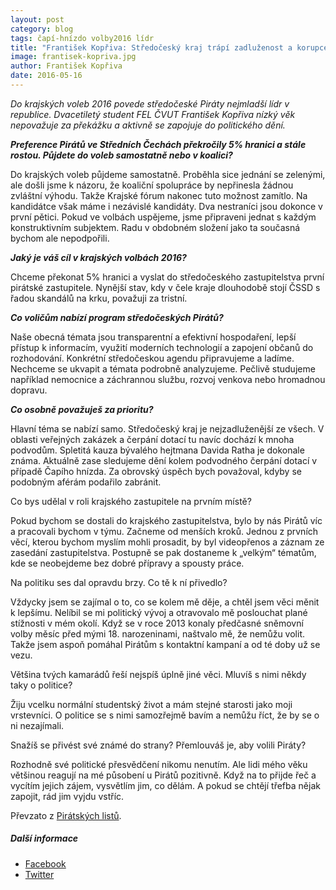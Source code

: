 ```yaml
---
layout: post
category: blog
tags: čapí-hnízdo volby2016 lídr
title: "František Kopřiva: Středočeský kraj trápí zadluženost a korupce"
image: frantisek-kopriva.jpg
author: František Kopřiva
date: 2016-05-16
---
```


*Do krajských voleb 2016 povede středočeské Piráty nejmladší lídr v republice. Dvacetiletý student FEL ČVUT František Kopřiva nízký věk nepovažuje za překážku a aktivně se zapojuje do politického dění.*

**_Preference Pirátů ve Středních Čechách překročily 5% hranici a stále rostou. Půjdete do voleb samostatně nebo v koalici?_**

Do krajských voleb půjdeme samostatně. Proběhla sice jednání se zelenými, ale došli jsme k názoru, že koaliční spolupráce by nepřinesla žádnou zvláštní výhodu. Takže Krajské fórum nakonec tuto možnost zamítlo. Na kandidátce však máme i nezávislé kandidáty. Dva nestraníci jsou dokonce v první pětici. Pokud ve volbách uspějeme, jsme připraveni jednat s každým konstruktivním subjektem. Radu v obdobném složení jako ta současná bychom ale nepodpořili.

**_Jaký je váš cíl v krajských volbách 2016?_**

Chceme překonat 5% hranici a vyslat do středočeského zastupitelstva první pirátské zastupitele. Nynější stav, kdy v čele kraje dlouhodobě stojí ČSSD s řadou skandálů na krku, považuji za tristní.

**_Co voličům nabízí program středočeských Pirátů?_**

Naše obecná témata jsou transparentní a efektivní hospodaření, lepší přístup k informacím, využití moderních technologií a zapojení občanů do rozhodování. Konkrétní středočeskou agendu připravujeme a ladíme. Nechceme se ukvapit a témata podrobně analyzujeme. Pečlivě studujeme například nemocnice a záchrannou službu, rozvoj venkova nebo hromadnou dopravu.

**_Co osobně považuješ za prioritu?_**

Hlavní téma se nabízí samo. Středočeský kraj je nejzadluženější ze všech. V oblasti veřejných zakázek a čerpání dotací tu navíc dochází k mnoha podvodům. Spletitá kauza bývalého hejtmana Davida Ratha je dokonale známa. Aktuálně zase sledujeme dění kolem podvodného čerpání dotací v případě Čapího hnízda. Za obrovský úspěch bych považoval, kdyby se podobným aférám podařilo zabránit.

Co bys udělal v roli krajského zastupitele na prvním místě?

Pokud bychom se dostali do krajského zastupitelstva, bylo by nás Pirátů víc a pracovali bychom v týmu. Začneme od menších kroků. Jednou z prvních věcí, kterou bychom myslím mohli prosadit, by byl videopřenos a záznam ze zasedání zastupitelstva. Postupně se pak dostaneme k „velkým“ tématům, kde se neobejdeme bez dobré přípravy a spousty práce.

Na politiku ses dal opravdu brzy. Co tě k ní přivedlo?

Vždycky jsem se zajímal o to, co se kolem mě děje, a chtěl jsem věci měnit k lepšímu. Nelíbil se mi politický vývoj a otravovalo mě poslouchat plané stížnosti v mém okolí. Když se v roce 2013 konaly předčasné sněmovní volby měsíc před mými 18. narozeninami, naštvalo mě, že nemůžu volit. Takže jsem aspoň pomáhal Pirátům s kontaktní kampaní a od té doby už se vezu.

Většina tvých kamarádů řeší nejspíš úplně jiné věci. Mluvíš s nimi někdy taky o politice?

Žiju vcelku normální studentský život a mám stejné starosti jako moji vrstevníci. O politice se s nimi samozřejmě bavím a nemůžu říct, že by se o ni nezajímali.

Snažíš se přivést své známé do strany? Přemlouváš je, aby volili Piráty?

Rozhodně své politické přesvědčení nikomu nenutím. Ale lidi mého věku většinou reagují na mé působení u Pirátů pozitivně. Když na to přijde řeč a vycítím jejich zájem, vysvětlím jim, co dělám. A pokud se chtějí třefba nějak zapojit, rád jim vyjdu vstříc.

Převzato z [Pirátských listů](http://www.piratskelisty.cz/clanek-1501-frantisek-kopriva-stredocesky-kraj-trapi-zadluzenost-a-korupce).

##### Další informace

- [Facebook](https://www.facebook.com/Franti%C5%A1ek-Kop%C5%99iva-236486863149324)
- [Twitter](https://twitter.com/FrantiekKopiva)
